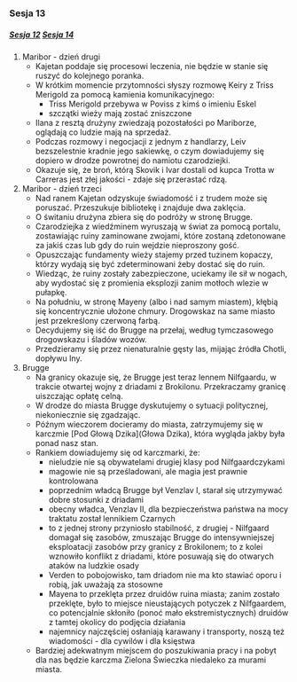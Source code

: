 ### Sesja 13
##### [Sesja 12](#sesja-12) [Sesja 14](#sesja-14)
1. Maribor - dzień drugi
    - Kajetan poddaje się procesowi leczenia, nie będzie w stanie się ruszyć do kolejnego poranka.
    - W krótkim momencie przytomności słyszy rozmowę Keiry z Triss Merigold za pomocą kamienia komunikacyjnego:
        - Triss Merigold przebywa w Poviss z kimś o imieniu Eskel
        - szczątki wieży mają zostać zniszczone
    - Ilana z resztą drużyny zwiedzają pozostałości po Mariborze, oglądają co ludzie mają na sprzedaż.
    - Podczas rozmowy i negocjacji z jednym z handlarzy, Leiv bezszelestnie kradnie jego sakiewkę, o czym dowiadujemy się dopiero w drodze powrotnej do namiotu czarodziejki.
    - Okazuje się, że broń, którą Skovik i Ivar dostali od kupca Trotta w Carreras jest złej jakości - zdaje się przerastać rdzą.
2. Maribor - dzień trzeci
    - Nad ranem Kajetan odzyskuje świadomość i z trudem może się poruszać. Przeszukuje bibliotekę i znajduje dwa zaklęcia.
    - O świtaniu drużyna zbiera się do podróży w stronę Brugge.
    - Czarodziejka z wiedźminem wyruszają w świat za pomocą portalu, zostawiając ruiny zaminowane zwojami, które zostaną zdetonowane za jakiś czas lub gdy do ruin wejdzie nieproszony gość.
    - Opuszczając fundamenty wieży stajemy przed tuzinem kopaczy, którzy wydają się być zdeterminowani żeby dostać się do ruin.
    - Wiedząc, że ruiny zostały zabezpieczone, uciekamy ile sił w nogach, aby wydostać się z promienia eksplozji zanim motłoch wlezie w pułapkę.
    - Na południu, w stronę Mayeny (albo i nad samym miastem), kłębią się koncentrycznie ułożone chmury. Drogowskaz na same miasto jest przekreślony czerwoną farbą.
    - Decydujemy się iść do Brugge na przełaj, według tymczasowego drogowskazu i śladów wozów.
    - Przedzieramy się przez nienaturalnie gęsty las, mijając źródła Chotli, dopływu Iny.
3. Brugge
    - Na granicy okazuje się, że Brugge jest teraz lennem Nilfgaardu, w trakcie otwartej wojny z driadami z Brokilonu. Przekraczamy granicę uiszczając opłatę celną.
    - W drodze do miasta Brugge dyskutujemy o sytuacji politycznej, niekoniecznie się zgadzając.
    - Późnym wieczorem docieramy do miasta, zatrzymujemy się w karczmie [Pod Głową Dzika](Głowa Dzika), która wygląda jakby była ponad nasz stan.
    - Rankiem dowiadujemy się od karczmarki, że:
        - nieludzie nie są obywatelami drugiej klasy pod Nilfgaardczykami
        - magowie nie są prześladowani, ale magia jest prawnie kontrolowana
        - poprzednim władcą Brugge był Venzlav I, starał się utrzymywać dobre stosunki z driadami
        - obecny władca, Venzlav II, dla bezpieczeństwa państwa na mocy traktatu został lennikiem Czarnych
        - to z jednej strony przyniosło stabilność, z drugiej - Nilfgaard domagał się zasobów, zmuszając Brugge do intensywniejszej eksploatacji zasobów przy granicy z Brokilonem; to z kolei wznowiło konflikt z driadami, które posuwają się do otwarych ataków na ludzkie osady
        - Verden to pobojowisko, tam driadom nie ma kto stawiać oporu i robią, jak uważają za stosowne
        - Mayena to przeklęta przez druidów ruina miasta; zanim zostało przeklęte, było to miejsce nieustających potyczek z Nilfgaardem, co potencjalnie skłoniło (ponoć mało ekstremistycznych) druidów z tamtej okolicy do podjęcia działania
        - najemnicy najczęściej osłaniają karawany i transporty, noszą też wiadomości - dla cywilów i dla księstwa
    - Bardziej adekwatnym miejscem do poszukiwania pracy i na pobyt dla nas będzie karczma Zielona Świeczka niedaleko za murami miasta.